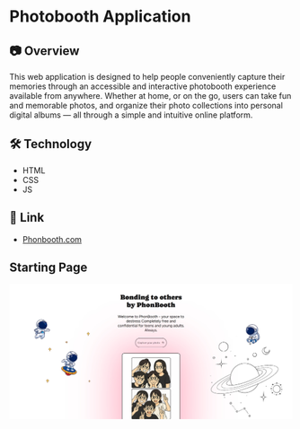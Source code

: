 # Photobooth Application
## 📷 Overview
<p>This web application is designed to help people conveniently capture their memories through an accessible and interactive photobooth experience available from anywhere. 
  Whether at home, or on the go, users can take fun and memorable photos, and organize their photo collections into personal digital albums — all through a simple and intuitive online platform.</p>

## 🛠 Technology
- HTML
- CSS
- JS

## 🚀 Link 
- <a href="https://phonbooth.com">Phonbooth.com</a>

## Starting Page
<img src="https://github.com/Luft-phon/PhotoBooth-Application/blob/main/photos/starting.jpg">
  
